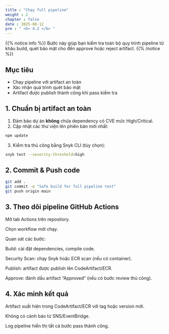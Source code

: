```yaml
---
title : "Chạy full pipeline"
weight : 2
chapter : false
date : 2025-08-12
pre : " <b> 4.2 </b> "
---
```


{{% notice info %}}
Bước này giúp bạn kiểm tra toàn bộ quy trình pipeline từ khâu build, quét bảo mật cho đến approve hoặc reject artifact.
{{% /notice %}}

## Mục tiêu
- Chạy pipeline với artifact an toàn
- Xác nhận quá trình quét bảo mật
- Artifact được publish thành công khi pass kiểm tra

## 1. Chuẩn bị artifact an toàn
1. Đảm bảo dự án **không** chứa dependency có CVE mức High/Critical.
2. Cập nhật các thư viện lên phiên bản mới nhất:
```bash
npm update
```
3. Kiểm tra thủ công bằng Snyk CLI (tùy chọn):

```bash
snyk test --severity-threshold=high
```

## 2. Commit & Push code

```bash
git add .
git commit -m "Safe build for full pipeline test"
git push origin main
```

## 3. Theo dõi pipeline GitHub Actions
Mở tab Actions trên repository.

Chọn workflow mới chạy.

Quan sát các bước:

Build: cài đặt dependencies, compile code.

Security Scan: chạy Snyk hoặc ECR scan (nếu có container).

Publish: artifact được publish lên CodeArtifact/ECR.

Approve: đánh dấu artifact “Approved” (nếu có bước review thủ công).

## 4. Xác minh kết quả
Artifact xuất hiện trong CodeArtifact/ECR với tag hoặc version mới.

Không có cảnh báo từ SNS/EventBridge.

Log pipeline hiển thị tất cả bước pass thành công.